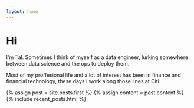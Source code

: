 ```yaml
---
layout: home
---
```

# Hi

I'm Tal. Sometimes I think of myself as a data engineer, lurking somewhere between data science and the ops to deploy them. 

Most of my proffesional life and a lot of interest has been in finance and financial technology, these days I work along those lines at Citi. 

<div class="about-info">  
  {% assign post = site.posts.first %}
  {% assign content = post.content %}
  {% include recent_posts.html %}
</div>